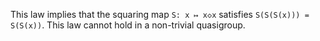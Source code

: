 This law implies that the squaring map `S: x ↦ x◇x` satisfies `S(S(S(x))) = S(S(x))`.  This law cannot hold in a non-trivial quasigroup.
